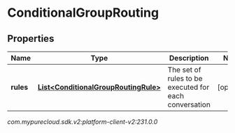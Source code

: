 # ConditionalGroupRouting


## Properties

| Name | Type | Description | Notes |
| ------------ | ------------- | ------------- | ------------- |
| **rules** | [**List&lt;ConditionalGroupRoutingRule&gt;**](ConditionalGroupRoutingRule) | The set of rules to be executed for each conversation |  [optional] |




_com.mypurecloud.sdk.v2:platform-client-v2:231.0.0_
